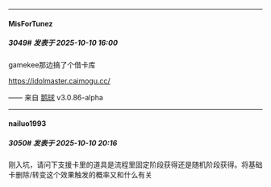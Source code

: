 ﻿
*****

####  MisForTunez  
##### 3049#       发表于 2025-10-10 16:00

gamekee那边搞了个借卡库

https://idolmaster.caimogu.cc/

—— 来自 [鹅球](https://www.pgyer.com/xfPejhuq) v3.0.86-alpha


*****

####  nailuo1993  
##### 3050#       发表于 2025-10-10 20:16

刚入坑，请问下支援卡里的道具是流程里固定阶段获得还是随机阶段获得。将基础卡删除/转变这个效果触发的概率又和什么有关

